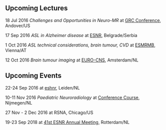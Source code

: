 ## Upcoming Lectures

18 Jul 2016 _Challenges and Opportunities in Neuro-MR_ at [GRC Conference](https://www.grc.org/programs.aspx?id=12961), Andover/US

17 Sep 2016 _ASL in Alzheimer disease_ at [ESNR](http://www.esnr.org/en/39th-esnr-annual-meeting/), Belgrade/Serbia

1 Oct 2016 _ASL technical considerations, brain tumour, CVD_ at [ESMRMB](http://www.esmrmb.org/index.php?id=/en/index/esmrmb_2016_congress.htm), Vienna/AT

12 Oct 2016 _Brain tumour imaging_ at [EURO-CNS](http://www.euro-cns.org/home/events/cme-training-courses/2016-tumors-amsterdam/#c861), Amsterdam/NL


## Upcoming Events

22-24 Sep 2016 at [eshnr](http://www.eshnr.eu/meetings/general-information/), Leiden/NL

10-11 Nov 2016 _Paediatric Neuroradiology_ at [Conference Course](https://www.paoheyendael.nl/nl/congressen-en-symposia), Nijmegen/NL

27 Nov - 2 Dec 2016 at RSNA, Chicago/US

19-23 Sep 2018 at [41st ESNR Annual Meeting](http://www.esnr.org/en/calendar/esnr-annual-meetings/19-09-2018-41st-esnr-annual-meeting/), Rotterdam/NL
